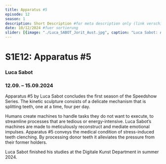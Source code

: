 ```yaml
---
title: Apparatus #5
episode: 12
season: 1
description: Short Description #for meta description only (link verschicken etc. nicht auf der seite zu sehen)
date: 10/12/2024 #fuer sortierung
slider: [{image: "./Luca_SABOT_Jorit_Aust.jpg", caption: "Luca Sabot: Apparatus #5"},]
---
```


# S1E12: Apparatus #5
### Luca Sabot
### 12.09. – 15.09.2024
		

Apparatus #5 by Luca Sabot concludes the first season of the Speedshow Series. The kinetic sculpture consists of a delicate mechanism that is splitting teeth, one at a time, four per day. 

Humans create machines to handle tasks they do not want to execute, to streamline processes that are tedious or energy-intensive. Luca Sabot’s machines are made to meticulously reconstruct and mediate emotional impulses. Apparatus #5 conveys the medical condition of stress-induced teeth clenching. By processing donor teeth it alleviates the pressure from their former holders.

Luca Sabot finished his studies at the Digitale Kunst Department in summer 2024.

